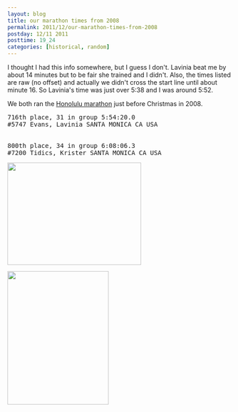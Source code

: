 ```yaml
---
layout: blog
title: our marathon times from 2008
permalink: 2011/12/our-marathon-times-from-2008
postday: 12/11 2011
posttime: 19_24
categories: [historical, random]
---
```


I thought I had this info somewhere, but I guess I don't. Lavinia beat me by about 14 minutes but to be fair she trained and I didn't. Also, the times listed are raw (no offset) and actually we didn't cross the start line until about minute 16. So Lavinia's time was just over 5:38 and I was around 5:52.


We both ran the <a href="http://www.honolulumarathon.org/" target="_blank">Honolulu marathon</a> just before Christmas in 2008.
<pre>
716th place, 31 in group 5:54:20.0
#5747 Evans, Lavinia SANTA MONICA CA USA
  

800th place, 34 in group 6:08:06.3
#7200 Tidics, Krister SANTA MONICA CA USA
</pre>

<a href="http://blog.kristeraxel.com/wp-content/uploads/2011/12/Scan-111150000.jpg"><img src="http://blog.kristeraxel.com/wp-content/uploads/2011/12/Scan-111150000-e1323656869340-300x230.jpg" alt="" title="Scan 111150000" width="300" height="230" class="aligncenter size-medium wp-image-1567" /></a>

<a href="http://blog.kristeraxel.com/wp-content/uploads/2011/12/CCF13012009_00002.jpg"><img src="http://blog.kristeraxel.com/wp-content/uploads/2011/12/CCF13012009_00002-227x300.jpg" alt="" title="CCF13012009_00002" width="227" height="300" class="aligncenter size-medium wp-image-1568" /></a>
